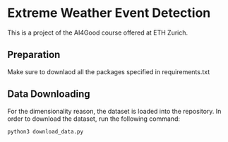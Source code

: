 # Extreme Weather Event Detection

This is a project of the AI4Good course offered at ETH Zurich.

## Preparation
Make sure to downlaod all the packages specified in requirements.txt

## Data Downloading
For the dimensionality reason, the dataset is loaded into the repository. In order to download the dataset, run the following command:

```bash
python3 download_data.py
```
